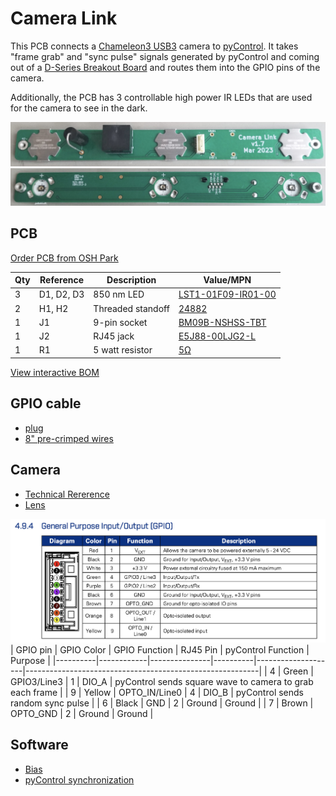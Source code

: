 # Camera Link
This PCB connects a [Chameleon3 USB3](https://www.flir.com/products/chameleon3-usb3/?model=CM3-U3-31S4C-CS) camera to [pyControl](https://pycontrol.readthedocs.io/en/latest/).
It takes "frame grab" and "sync pulse" signals generated by pyControl and coming out of a [D-Series Breakout Board](https://github.com/Karpova-Lab/pyControl-D-series-Breakout) 
and routes them into the GPIO pins of the camera.

Additionally, the PCB has 3 controllable high power IR LEDs that are used for the camera to see in the dark.

![top side of PCB](docs/top.jpeg)
![bottom side of PCB](docs/bottom.jpeg)
## PCB 
[Order PCB from OSH Park](https://oshpark.com/shared_projects/eBqWROZ7)

| Qty | Reference                | Description       | Value/MPN                                                                                                                                    | 
|-----|--------------------------|-------------------|----------------------------------------------------------------------------------------------------------------------------------------------|
| 3   | D1, D2, D3               | 850 nm LED        | [LST1-01F09-IR01-00](https://www.digikey.com/en/products/detail/new-energy/LST1-01F09-IR01-00/9445943?s=N4IgTCBcDaIIwDYDsYC0c4FYAMIC6AvkA)   | 
| 2   | H1, H2                   | Threaded standoff | [24882](https://www.digikey.com/en/products/detail/keystone-electronics/24882/9921822?s=N4IgTCBcDaIMwDYC0YAsAOdYkEYkDkAREAXQF8g)             | 
| 1   | J1                       | 9-pin socket      | [BM09B-NSHSS-TBT](https://www.digikey.com/en/products/detail/jst-sales-america-inc/BM09B-NSHSS-TBT-LF-SN/3313615)                            | 
| 1   | J2                       | RJ45 jack         | [E5J88-00LJG2-L](https://www.digikey.com/en/products/detail/pulse-electronics/E5J88-00LJG2-L/1785312?s=N4IgTCBcDaIKxwMwFoxgGwBZkDkAiIAugL5A) | 
| 1   | R1                       | 5 watt resistor   | [5Ω](https://www.digikey.com/en/products/detail/ohmite/WNE5R0FET/3114558?s=N4IgTCBcDaIOoDkCiBWATgBgGYFMAuAxniALoC%2BQA)                      | 

[View interactive BOM](https://karpova-lab.github.io/camera-link/ibom)


## GPIO cable
- [plug](https://www.digikey.com/en/products/detail/jst-sales-america-inc/NSHR-09V-S/3313624)
- [8" pre-crimped wires](https://www.digikey.com/en/products/detail/jst-sales-america-inc/ASSHLSSHL28K203/9924242?s=N4IgjCBcoOw1oDGUBmBDANgZwKYBoQB7KAbRACYAOcgBgFYBmEAXQIAcAXKEAZQ4CcAlgDsA5iAC+BGJQQhkkdNnxFS4AGwM6MdS3ZdIvASPFSQDMPGjzUmXAWKQyAFhrOds1iE7c+QsZIEALQQ1gpK9qpOIM50dCxmQc5y4XYqjmRg6mD0CRISQA)
## Camera
- [Technical Rererence](docs//CM3-U3-Technical-Reference.pdf)
- [Lens](https://www.flir.com/products/computar-a4z2812cs/)

![camera GPIO](docs/GPIO.png)
| GPIO pin | GPIO Color | GPIO Function | RJ45 Pin | pyControl Function | Purpose                                                  |
|----------|------------|---------------|----------|--------------------|----------------------------------------------------------|
| 4        | Green      | GPIO3/Line3   | 1        | DIO_A              | pyControl sends square wave to camera to grab each frame |
| 9        | Yellow     | OPTO_IN/Line0 | 4        | DIO_B              | pyControl sends random sync pulse                        |
| 6        | Black      | GND           | 2        | Ground             | Ground                                                   |
| 7        | Brown      | OPTO_GND      | 2        | Ground             | Ground                                                   |

## Software
- [Bias](https://github.com/iorodeo/bias)
- [pyControl synchronization](https://pycontrol.readthedocs.io/en/latest/user-guide/synchronisation/)
